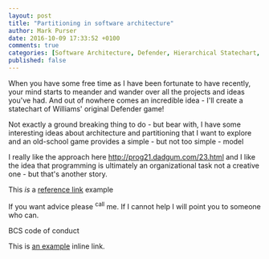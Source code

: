 ```yaml
---
layout: post
title: "Partitioning in software architecture"
author: Mark Purser
date: 2016-10-09 17:33:52 +0100
comments: true
categories: [Software Architecture, Defender, Hierarchical Statechart, Partitioning, Functional Programming, Factoring]
published: false
---
```


When you have some free time as I have been fortunate to have recently, your mind starts to meander and wander over all the projects and ideas
you've had. And out of nowhere comes an incredible idea - I'll create a statechart of Williams' original Defender game!

Not exactly a ground breaking thing to do - but bear with, I have some interesting ideas about architecture and partitioning that I want to explore
and an old-school game provides a simple - but not too simple - model



I really like the approach here http://prog21.dadgum.com/23.html
and I like the idea that programming is ultimately an organizational task not a creative one - but that's another story.

This *is* a [reference link][id] example

If you want advice please <sup>call</sup> me. If I cannot help I will point you to someone who can.

BCS code of conduct

This is [an example](http://example.com/ "Title") inline link.


[id]: http://example.com "Optional title"